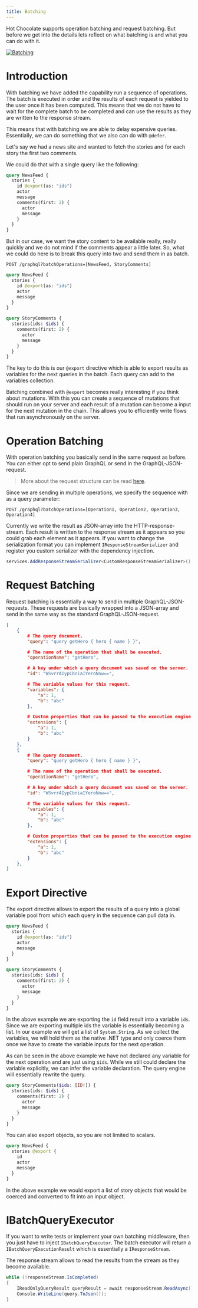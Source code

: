 ```yaml
---
title: Batching
---
```


Hot Chocolate supports operation batching and request batching. But before we get into the details lets reflect on what batching is and what you can do with it.

[![Batching](/docs/shared/batching.png)](https://youtu.be/ViXL0YQnioU?t=626)

# Introduction

With batching we have added the capability run a sequence of operations. The batch is executed in order and the results of each request is yielded to the user once it has been computed. This means that we do not have to wait for the complete batch to be completed and can use the results as they are written to the response stream.

This means that with batching we are able to delay expensive queries. Essentially, we can do something that we also can do with `@defer`.

Let's say we had a news site and wanted to fetch the stories and for each story the first two comments.

We could do that with a single query like the following:

```graphql
query NewsFeed {
  stories {
    id @export(as: "ids")
    actor
    message
    comments(first: 2) {
      actor
      message
    }
  }
}
```

But in our case, we want the story content to be available really, really quickly and we do not mind if the comments appear a little later. So, what we could do here is to break this query into two and send them in as batch.

`POST /graphql?batchOperations=[NewsFeed, StoryComments]`

```graphql
query NewsFeed {
  stories {
    id @export(as: "ids")
    actor
    message
  }
}

query StoryComments {
  stories(ids: $ids) {
    comments(first: 2) {
      actor
      message
    }
  }
}
```

The key to do this is our `@export` directive which is able to export results as variables for the next queries in the batch. Each query can add to the variables collection.

Batching combined with `@export` becomes really interesting if you think about mutations. With this you can create a sequence of mutations that should run on your server and each result of a mutation can become a input for the next mutation in the chain. This allows you to efficiently write flows that run asynchronously on the server.

# Operation Batching

With operation batching you basically send in the same request as before. You can either opt to send plain GraphQL or send in the GraphQL-JSON-request.

> More about the request structure can be read [here](/docs/hotchocolate/v10/server).

Since we are sending in multiple operations, we specify the sequence with as a query parameter:

`POST /graphql?batchOperations=[Operation1, Operation2, Operation3, Operation4]`

Currently we write the result as JSON-array into the HTTP-response-stream. Each result is written to the response stream as it appears so you could grab each element as it appears. If you want to change the serialization format you can implement `IResponseStreamSerializer` and register you custom serializer with the dependency injection.

```csharp
services.AddResponseStreamSerializer<CustomResponseStreamSerializer>();
```

# Request Batching

Request batching is essentially a way to send in multiple GraphQL-JSON-requests. These requests are basically wrapped into a JSON-array and send in the same way as the standard GraphQL-JSON-request.

```json
[
    {
        # The query document.
        "query": "query getHero { hero { name } }",

        # The name of the operation that shall be executed.
        "operationName": "getHero",

        # A key under which a query document was saved on the server.
        "id": "W5vrrAIypCbniaIYeroNnw==",

        # The variable values for this request.
        "variables": {
            "a": 1,
            "b": "abc"
        },

        # Custom properties that can be passed to the execution engine context data.
        "extensions": {
            "a": 1,
            "b": "abc"
        }
    },
    {
        # The query document.
        "query": "query getHero { hero { name } }",

        # The name of the operation that shall be executed.
        "operationName": "getHero",

        # A key under which a query document was saved on the server.
        "id": "W5vrrAIypCbniaIYeroNnw==",

        # The variable values for this request.
        "variables": {
            "a": 1,
            "b": "abc"
        },

        # Custom properties that can be passed to the execution engine context data.
        "extensions": {
            "a": 1,
            "b": "abc"
        }
    },
]
```

# Export Directive

The export directive allows to export the results of a query into a global variable pool from which each query in the sequence can pull data in.

```graphql
query NewsFeed {
  stories {
    id @export(as: "ids")
    actor
    message
  }
}

query StoryComments {
  stories(ids: $ids) {
    comments(first: 2) {
      actor
      message
    }
  }
}
```

In the above example we are exporting the `id` field result into a variable `ids`. Since we are exporting multiple ids the variable is essentially becoming a list. In our example we will get a list of `System.String`. As we collect the variables, we will hold them as the native .NET type and only coerce them once we have to create the variable inputs for the next operation.

As can be seen in the above example we have not declared any variable for the next operation and are just using `$ids`. While we still could declare the variable explicitly, we can infer the variable declaration. The query engine will essentially rewrite the query.

```graphql
query StoryComments($ids: [ID!]) {
  stories(ids: $ids) {
    comments(first: 2) {
      actor
      message
    }
  }
}
```

You can also export objects, so you are not limited to scalars.

```graphql
query NewsFeed {
  stories @export {
    id
    actor
    message
  }
}
```

In the above example we would export a list of story objects that would be coerced and converted to fit into an input object.

# IBatchQueryExecutor

If you want to write tests or implement your own batching middleware, then you just have to inject `IBatchQueryExecutor`. The batch executor will return a `IBatchQueryExecutionResult` which is essentially a `IResponseStream`.

The response stream allows to read the results from the stream as they become available.

```csharp
while (!responseStream.IsCompleted)
{
    IReadOnlyQueryResult queryResult = await responseStream.ReadAsync();
    Console.WriteLine(query.ToJson());
}
```
